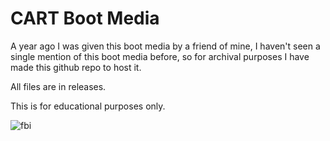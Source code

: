 # CART Boot Media

A year ago I was given this boot media by a friend of mine, I haven't seen a single mention of this boot media before, so for archival purposes I have made this github repo to host it.

All files are in releases.

This is for educational purposes only.

![fbi](https://github.com/user-attachments/assets/651e5d6a-b526-4b0f-b57d-44ea50ab90da)

